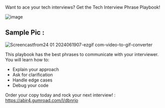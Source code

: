 Want to ace your tech interviews? Get the Tech Interview Phrase Playbook!


![image](https://github.com/mdabir1203/Cheatsheet/assets/66947064/cc97f93e-b050-4ad5-b0ad-1aa0516718ca)




## Sample Pic : 


![Screencastfrom24 01 2024061907-ezgif com-video-to-gif-converter](https://github.com/mdabir1203/Cheatsheet/assets/66947064/7b37fff4-9925-4c4e-a200-59e4bda84665)


This playbook has the best phrases to communicate with your interviewer. You will learn how to:

- Explain your approach
- Ask for clarification
- Handle edge cases
- Debug your code

Order your copy today and rock your next interview! : https://abir4.gumroad.com/l/dbnrjo
